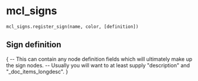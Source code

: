 # mcl_signs

`mcl_signs.register_sign(name, color, [definition])`

## Sign definition

{
	-- This can contain any node definition fields which will ultimately make up the sign nodes.
	-- Usually you will want to at least supply "description" and "_doc_items_longdesc".
}



